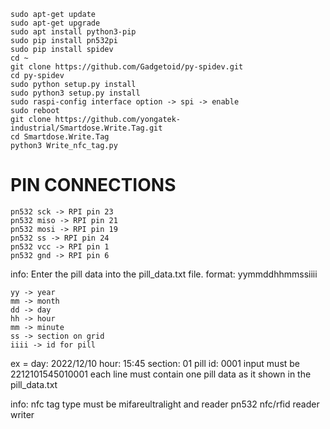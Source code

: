 ```
sudo apt-get update
sudo apt-get upgrade
sudo apt install python3-pip
sudo pip install pn532pi
sudo pip install spidev
cd ~
git clone https://github.com/Gadgetoid/py-spidev.git
cd py-spidev
sudo python setup.py install
sudo python3 setup.py install
sudo raspi-config interface option -> spi -> enable
sudo reboot
git clone https://github.com/yongatek-industrial/Smartdose.Write.Tag.git
cd Smartdose.Write.Tag
python3 Write_nfc_tag.py
```
# PIN CONNECTIONS
```
pn532 sck -> RPI pin 23
pn532 miso -> RPI pin 21
pn532 mosi -> RPI pin 19
pn532 ss -> RPI pin 24
pn532 vcc -> RPI pin 1
pn532 gnd -> RPI pin 6
```

info: Enter the pill data into the pill_data.txt file. format: yymmddhhmmssiiii

```
yy -> year
mm -> month
dd -> day
hh -> hour
mm -> minute
ss -> section on grid
iiii -> id for pill
```

ex = day: 2022/12/10 hour: 15:45 section: 01 pill id: 0001
input must be 2212101545010001
each line must contain one pill data as it shown in the pill_data.txt

info: nfc tag type must be mifareultralight and reader pn532 nfc/rfid reader writer
